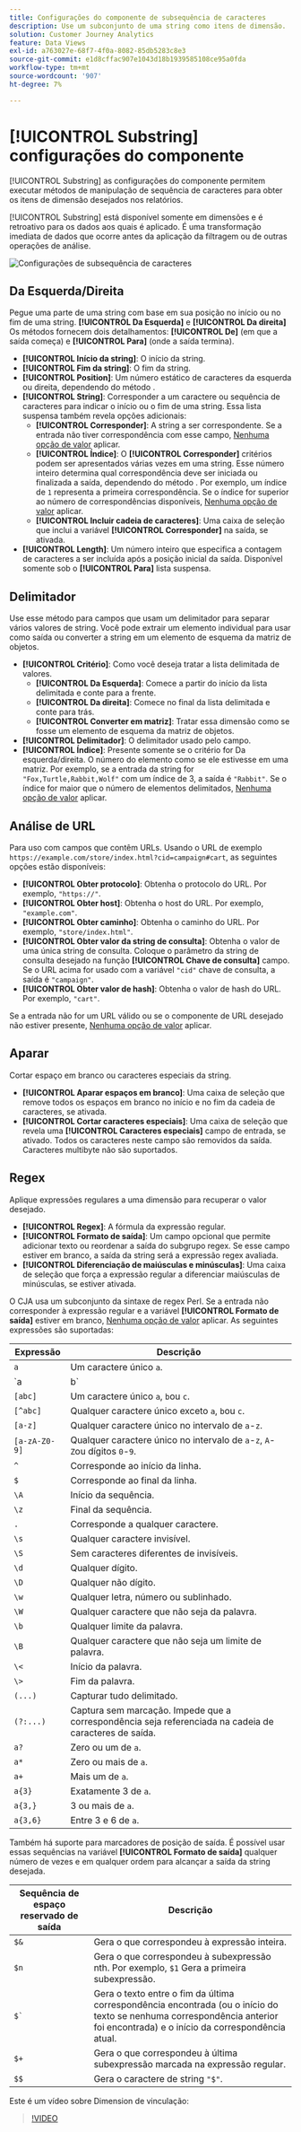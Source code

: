 ```yaml
---
title: Configurações do componente de subsequência de caracteres
description: Use um subconjunto de uma string como itens de dimensão.
solution: Customer Journey Analytics
feature: Data Views
exl-id: a763027e-68f7-4f0a-8082-85db5283c8e3
source-git-commit: e1d8cffac907e1043d18b1939585108ce95a0fda
workflow-type: tm+mt
source-wordcount: '907'
ht-degree: 7%

---
```


# [!UICONTROL Substring] configurações do componente

[!UICONTROL Substring] as configurações do componente permitem executar métodos de manipulação de sequência de caracteres para obter os itens de dimensão desejados nos relatórios.

[!UICONTROL Substring] está disponível somente em dimensões e é retroativo para os dados aos quais é aplicado. É uma transformação imediata de dados que ocorre antes da aplicação da filtragem ou de outras operações de análise.

![Configurações de subsequência de caracteres](../assets/substring-settings.png)

## Da Esquerda/Direita

Pegue uma parte de uma string com base em sua posição no início ou no fim de uma string. **[!UICONTROL Da Esquerda]** e **[!UICONTROL Da direita]** Os métodos fornecem dois detalhamentos: **[!UICONTROL De]** (em que a saída começa) e **[!UICONTROL Para]** (onde a saída termina).

* **[!UICONTROL Início da string]**: O início da string.
* **[!UICONTROL Fim da string]**: O fim da string.
* **[!UICONTROL Position]**: Um número estático de caracteres da esquerda ou direita, dependendo do método .
* **[!UICONTROL String]**: Corresponder a um caractere ou sequência de caracteres para indicar o início ou o fim de uma string. Essa lista suspensa também revela opções adicionais:
   * **[!UICONTROL Corresponder]**: A string a ser correspondente. Se a entrada não tiver correspondência com esse campo, [Nenhuma opção de valor](no-value-options.md) aplicar.
   * **[!UICONTROL Índice]**: O **[!UICONTROL Corresponder]** critérios podem ser apresentados várias vezes em uma string. Esse número inteiro determina qual correspondência deve ser iniciada ou finalizada a saída, dependendo do método . Por exemplo, um índice de `1` representa a primeira correspondência. Se o índice for superior ao número de correspondências disponíveis, [Nenhuma opção de valor](no-value-options.md) aplicar.
   * **[!UICONTROL Incluir cadeia de caracteres]**: Uma caixa de seleção que inclui a variável **[!UICONTROL Corresponder]** na saída, se ativada.
* **[!UICONTROL Length]**: Um número inteiro que especifica a contagem de caracteres a ser incluída após a posição inicial da saída. Disponível somente sob o **[!UICONTROL Para]** lista suspensa.

## Delimitador

Use esse método para campos que usam um delimitador para separar vários valores de string. Você pode extrair um elemento individual para usar como saída ou converter a string em um elemento de esquema da matriz de objetos.

* **[!UICONTROL Critério]**: Como você deseja tratar a lista delimitada de valores.
   * **[!UICONTROL Da Esquerda]**: Comece a partir do início da lista delimitada e conte para a frente.
   * **[!UICONTROL Da direita]**: Comece no final da lista delimitada e conte para trás.
   * **[!UICONTROL Converter em matriz]**: Tratar essa dimensão como se fosse um elemento de esquema da matriz de objetos.
* **[!UICONTROL Delimitador]**: O delimitador usado pelo campo.
* **[!UICONTROL Índice]**: Presente somente se o critério for Da esquerda/direita. O número do elemento como se ele estivesse em uma matriz. Por exemplo, se a entrada da string for `"Fox,Turtle,Rabbit,Wolf"` com um índice de 3, a saída é `"Rabbit"`. Se o índice for maior que o número de elementos delimitados, [Nenhuma opção de valor](no-value-options.md) aplicar.

## Análise de URL

Para uso com campos que contêm URLs. Usando o URL de exemplo `https://example.com/store/index.html?cid=campaign#cart`, as seguintes opções estão disponíveis:

* **[!UICONTROL Obter protocolo]**: Obtenha o protocolo do URL. Por exemplo, `"https://"`.
* **[!UICONTROL Obter host]**: Obtenha o host do URL. Por exemplo, `"example.com"`.
* **[!UICONTROL Obter caminho]**: Obtenha o caminho do URL. Por exemplo, `"store/index.html"`.
* **[!UICONTROL Obter valor da string de consulta]**: Obtenha o valor de uma única string de consulta. Coloque o parâmetro da string de consulta desejado na função **[!UICONTROL Chave de consulta]** campo. Se o URL acima for usado com a variável `"cid"` chave de consulta, a saída é `"campaign"`.
* **[!UICONTROL Obter valor de hash]**: Obtenha o valor de hash do URL. Por exemplo, `"cart"`.

Se a entrada não for um URL válido ou se o componente de URL desejado não estiver presente, [Nenhuma opção de valor](no-value-options.md) aplicar.

## Aparar

Cortar espaço em branco ou caracteres especiais da string.

* **[!UICONTROL Aparar espaços em branco]**: Uma caixa de seleção que remove todos os espaços em branco no início e no fim da cadeia de caracteres, se ativada.
* **[!UICONTROL Cortar caracteres especiais]**: Uma caixa de seleção que revela uma **[!UICONTROL Caracteres especiais]** campo de entrada, se ativado. Todos os caracteres neste campo são removidos da saída. Caracteres multibyte não são suportados.

## Regex

Aplique expressões regulares a uma dimensão para recuperar o valor desejado.

* **[!UICONTROL Regex]**: A fórmula da expressão regular.
* **[!UICONTROL Formato de saída]**: Um campo opcional que permite adicionar texto ou reordenar a saída do subgrupo regex. Se esse campo estiver em branco, a saída da string será a expressão regex avaliada.
* **[!UICONTROL Diferenciação de maiúsculas e minúsculas]**: Uma caixa de seleção que força a expressão regular a diferenciar maiúsculas de minúsculas, se estiver ativada.

O CJA usa um subconjunto da sintaxe de regex Perl. Se a entrada não corresponder à expressão regular e a variável **[!UICONTROL Formato de saída]** estiver em branco, [Nenhuma opção de valor](no-value-options.md) aplicar. As seguintes expressões são suportadas:

| Expressão | Descrição |
| --- | --- |
| `a` | Um caractere único `a`. |
| `a|b` | Um caractere único `a` ou `b`. |
| `[abc]` | Um caractere único `a`, `b`ou `c`. |
| `[^abc]` | Qualquer caractere único exceto `a`, `b`ou `c`. |
| `[a-z]` | Qualquer caractere único no intervalo de `a`-`z`. |
| `[a-zA-Z0-9]` | Qualquer caractere único no intervalo de `a`-`z`, `A`-`Z`ou dígitos `0`-`9`. |
| `^` | Corresponde ao início da linha. |
| `$` | Corresponde ao final da linha. |
| `\A` | Início da sequência. |
| `\z` | Final da sequência. |
| `.` | Corresponde a qualquer caractere. |
| `\s` | Qualquer caractere invisível. |
| `\S` | Sem caracteres diferentes de invisíveis. |
| `\d` | Qualquer dígito. |
| `\D` | Qualquer não dígito. |
| `\w` | Qualquer letra, número ou sublinhado. |
| `\W` | Qualquer caractere que não seja da palavra. |
| `\b` | Qualquer limite da palavra. |
| `\B` | Qualquer caractere que não seja um limite de palavra. |
| `\<` | Início da palavra. |
| `\>` | Fim da palavra. |
| `(...)` | Capturar tudo delimitado. |
| `(?:...)` | Captura sem marcação. Impede que a correspondência seja referenciada na cadeia de caracteres de saída. |
| `a?` | Zero ou um de `a`. |
| `a*` | Zero ou mais de `a`. |
| `a+` | Mais um de `a`. |
| `a{3}` | Exatamente 3 de `a`. |
| `a{3,}` | 3 ou mais de `a`. |
| `a{3,6}` | Entre 3 e 6 de `a`. |

Também há suporte para marcadores de posição de saída. É possível usar essas sequências na variável **[!UICONTROL Formato de saída]** qualquer número de vezes e em qualquer ordem para alcançar a saída da string desejada.

| Sequência de espaço reservado de saída | Descrição |
| --- | --- |
| `$&` | Gera o que correspondeu à expressão inteira. |
| `$n` | Gera o que correspondeu à subexpressão nth. Por exemplo, `$1` Gera a primeira subexpressão. |
| ``$` `` | Gera o texto entre o fim da última correspondência encontrada (ou o início do texto se nenhuma correspondência anterior foi encontrada) e o início da correspondência atual. |
| `$+` | Gera o que correspondeu à última subexpressão marcada na expressão regular. |
| `$$` | Gera o caractere de string `"$"`. |

Este é um vídeo sobre Dimension de vinculação:

>[!VIDEO](https://video.tv.adobe.com/v/342694/?quality=12)
